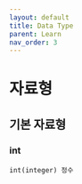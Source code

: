 ```yaml
---
layout: default
title: Data Type
parent: Learn
nav_order: 3
---
```


# 자료형

## 기본 자료형

### int
    int(integer) 정수

### 
    